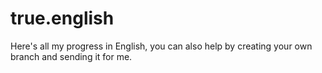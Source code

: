 # true.english
Here's all my progress in English, you can also help by creating your own branch and sending it for me.

